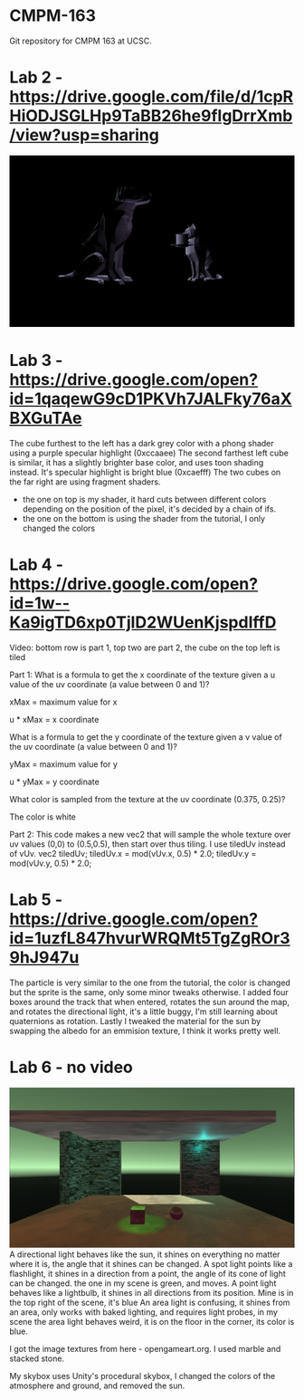 # CMPM-163
Git repository for CMPM 163 at UCSC.


# Lab 2 - https://drive.google.com/file/d/1cpRHiODJSGLHp9TaBB26he9fIgDrrXmb/view?usp=sharing

![](images/Offering.PNG)

# Lab 3 - https://drive.google.com/open?id=1qaqewG9cD1PKVh7JALFky76aXBXGuTAe
The cube furthest to the left has a dark grey color with a phong shader using a purple specular highlight (0xccaaee)
The second farthest left cube is similar, it has a slightly brighter base color, and uses toon shading instead. It's specular highlight is bright blue (0xcaefff)
The two cubes on the far right are using fragment shaders.
  - the one on top is my shader, it hard cuts between different colors depending on the position of the pixel, it's decided by a chain of ifs.
  - the one on the bottom is using the shader from the tutorial, I only changed the colors

# Lab 4 - https://drive.google.com/open?id=1w--Ka9igTD6xp0TjlD2WUenKjspdIffD

Video: bottom row is part 1, top two are part 2, the cube on the top left is tiled

Part 1:
  What is a formula to get the x coordinate of the texture given a u value of the uv coordinate (a value between 0 and 1)?
  
  xMax = maximum value for x
  
  u * xMax = x coordinate
  
  What is a formula to get the y coordinate of the texture given a v value of the uv coordinate (a value between 0 and 1)?
  
  yMax = maximum value for y
  
  u * yMax = y coordinate
  
  What color is sampled from the texture at the uv coordinate (0.375, 0.25)?
  
  The color is white

Part 2:
This code makes a new vec2 that will sample the whole texture over uv values (0,0) to (0.5,0.5), then start over thus tiling. I use tiledUv instead of vUv.
vec2 tiledUv;
	tiledUv.x = mod(vUv.x, 0.5) * 2.0;
	tiledUv.y = mod(vUv.y, 0.5) * 2.0;
	
# Lab 5 - https://drive.google.com/open?id=1uzfL847hvurWRQMt5TgZgROr39hJ947u
The particle is very similar to the one from the tutorial, the color is changed but the sprite is the same, only some minor tweaks otherwise. I added four boxes around the track that when entered, rotates the sun around the map, and rotates the directional light, it's a little buggy, I'm still learning about quaternions as rotation. Lastly I tweaked the material for the sun by swapping the albedo for an emmision texture, I think it works pretty well.

# Lab 6 - no video
![](images/Lab6Scene.PNG)
A directional light behaves like the sun, it shines on everything no matter where it is, the angle that it shines can be changed.
A spot light points like a flashlight, it shines in a direction from a point, the angle of its cone of light can be changed. the one in my scene is green, and moves.
A point light behaves like a lightbulb, it shines in all directions from its position. Mine is in the top right of the scene, it's blue
An area light is confusing, it shines from an area, only works with baked lighting, and requires light probes, in my scene the area light behaves weird, it is on the floor in the corner, its color is blue.

I got the image textures from here - opengameart.org. I used marble and stacked stone.

My skybox uses Unity's procedural skybox, I changed the colors of the atmosphere and ground, and removed the sun.

